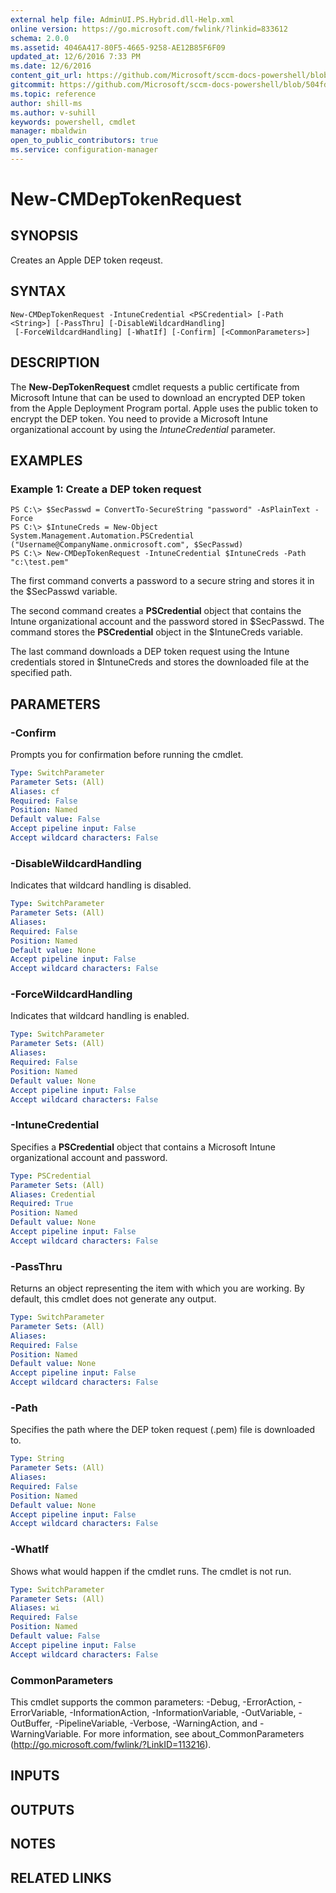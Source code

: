 ```yaml
---
external help file: AdminUI.PS.Hybrid.dll-Help.xml
online version: https://go.microsoft.com/fwlink/?linkid=833612
schema: 2.0.0
ms.assetid: 4046A417-80F5-4665-9258-AE12B85F6F09
updated_at: 12/6/2016 7:33 PM
ms.date: 12/6/2016
content_git_url: https://github.com/Microsoft/sccm-docs-powershell/blob/master/sccm-cmdlets/ConfigurationManager/vlatest/New-CMDepTokenRequest.md
gitcommit: https://github.com/Microsoft/sccm-docs-powershell/blob/504fd5ae0c4dcc14877d18b3f201f0c5172688ce/sccm-cmdlets/ConfigurationManager/vlatest/New-CMDepTokenRequest.md
ms.topic: reference
author: shill-ms
ms.author: v-suhill
keywords: powershell, cmdlet
manager: mbaldwin
open_to_public_contributors: true
ms.service: configuration-manager
---
```


# New-CMDepTokenRequest

## SYNOPSIS
Creates an Apple DEP token reqeust.

## SYNTAX

```
New-CMDepTokenRequest -IntuneCredential <PSCredential> [-Path <String>] [-PassThru] [-DisableWildcardHandling]
 [-ForceWildcardHandling] [-WhatIf] [-Confirm] [<CommonParameters>]
```

## DESCRIPTION
The **New-DepTokenRequest** cmdlet requests a public certificate from Microsoft Intune that can be used to download an encrypted DEP token from the Apple Deployment Program portal. Apple uses the public token to encrypt the DEP token. You need to provide a Microsoft Intune organizational account by using the *IntuneCredential* parameter.

## EXAMPLES

### Example 1: Create a DEP token request
```
PS C:\> $SecPasswd = ConvertTo-SecureString "password" -AsPlainText -Force
PS C:\> $IntuneCreds = New-Object System.Management.Automation.PSCredential ("Username@CompanyName.onmicrosoft.com", $SecPasswd)
PS C:\> New-CMDepTokenRequest -IntuneCredential $IntuneCreds -Path "c:\test.pem"
```

The first command converts a password to a secure string and stores it in the $SecPasswd variable.

The second command creates a **PSCredential** object that contains the Intune organizational account and the password stored in $SecPasswd.
The command stores the **PSCredential** object in the $IntuneCreds variable.

The last command downloads a DEP token request using the Intune credentials stored in $IntuneCreds and stores the downloaded file at the specified path.

## PARAMETERS

### -Confirm
Prompts you for confirmation before running the cmdlet.

```yaml
Type: SwitchParameter
Parameter Sets: (All)
Aliases: cf
Required: False
Position: Named
Default value: False
Accept pipeline input: False
Accept wildcard characters: False
```

### -DisableWildcardHandling
Indicates that wildcard handling is disabled.

```yaml
Type: SwitchParameter
Parameter Sets: (All)
Aliases:
Required: False
Position: Named
Default value: None
Accept pipeline input: False
Accept wildcard characters: False
```

### -ForceWildcardHandling
Indicates that wildcard handling is enabled.

```yaml
Type: SwitchParameter
Parameter Sets: (All)
Aliases:
Required: False
Position: Named
Default value: None
Accept pipeline input: False
Accept wildcard characters: False
```

### -IntuneCredential
Specifies a **PSCredential** object that contains a Microsoft Intune organizational account and password.

```yaml
Type: PSCredential
Parameter Sets: (All)
Aliases: Credential
Required: True
Position: Named
Default value: None
Accept pipeline input: False
Accept wildcard characters: False
```

### -PassThru
Returns an object representing the item with which you are working.
By default, this cmdlet does not generate any output.

```yaml
Type: SwitchParameter
Parameter Sets: (All)
Aliases:
Required: False
Position: Named
Default value: None
Accept pipeline input: False
Accept wildcard characters: False
```

### -Path
Specifies the path where the DEP token request (.pem) file is downloaded to.

```yaml
Type: String
Parameter Sets: (All)
Aliases:
Required: False
Position: Named
Default value: None
Accept pipeline input: False
Accept wildcard characters: False
```

### -WhatIf
Shows what would happen if the cmdlet runs.
The cmdlet is not run.

```yaml
Type: SwitchParameter
Parameter Sets: (All)
Aliases: wi
Required: False
Position: Named
Default value: False
Accept pipeline input: False
Accept wildcard characters: False
```

### CommonParameters
This cmdlet supports the common parameters: -Debug, -ErrorAction, -ErrorVariable, -InformationAction, -InformationVariable, -OutVariable, -OutBuffer, -PipelineVariable, -Verbose, -WarningAction, and -WarningVariable. For more information, see about_CommonParameters (http://go.microsoft.com/fwlink/?LinkID=113216).

## INPUTS

## OUTPUTS

## NOTES

## RELATED LINKS
